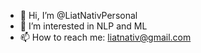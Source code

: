 - 👋 Hi, I’m @LiatNativPersonal
- 👀 I’m interested in NLP and ML
- 📫 How to reach me: liatnativ@gmail.com

<!---
LiatNativPersonal/LiatNativPersonal is a ✨ special ✨ repository because its `README.md` (this file) appears on your GitHub profile.
You can click the Preview link to take a look at your changes.
--->
